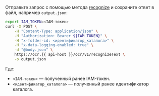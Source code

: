 Отправьте запрос с помощью метода [recognize](../../vision/ocr/api-ref/TextRecognition/recognize.md) и сохраните ответ в файл, например `output.json`:

```bash
export IAM_TOKEN=<IAM-токен>
curl -X POST \
    -H "Content-Type: application/json" \
    -H "Authorization: Bearer ${IAM_TOKEN}" \
    -H "x-folder-id: <идентификатор_каталога>" \
    -H "x-data-logging-enabled: true" \
    -d "@body.json" \
    https://ocr.{{ api-host }}/ocr/v1/recognizeText \
    -o output.json
```

Где:
* `<IAM-токен>` — полученный ранее IAM-токен.
* `<идентификатор_каталога>` — полученный ранее идентификатор каталога.

